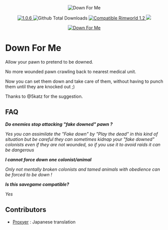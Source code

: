 <p align="center">
    <img src="https://i.imgur.com/mBMv8U0.png" alt="Down For Me" />
</p>

<p align="center">
	<a href="https://github.com/aRandomKiwi/Down-For-Me/releases">
		<img src="https://img.shields.io/badge/release-1.0.6-4BC51D.svg?style=flat" alt="1.0.6" />
    </a>
	<img src="https://img.shields.io/github/downloads-pre/aRandomKiwi/Down-For-Me/total.svg?style=popout-square&color=green" alt="Github Total Downloads" />
	<a href="https://steamcommunity.com/sharedfiles/filedetails/?id=1709963396">
		<img src="https://img.shields.io/badge/RimWorld-1.2-purple.svg?longCache=true&style=plastic)" alt="Compatible Rimworld 1.2" />
    </a>
	<a href="https://steamcommunity.com/sharedfiles/filedetails/?id=1709963396">
		<img src="https://img.shields.io/badge/documentation-%F0%9F%94%8D-blue?style=flat" />
</p>
<p align="center">
    <a href="https://ko-fi.com/arandomkiwi">
        <img src="https://i.imgur.com/j6rtAY1.png" alt="Down For Me" />
    </a>
</p>

# Down For Me

Allow your pawn to pretend to be downed.

No more wounded pawn crawling back to nearest medical unit.

Now you can set them down and take care of them, without having to punch them until they are knocked out ;)

Thanks to @5katz for the suggestion.

## FAQ

***Do enemies stop attacking "fake downed" pawn ?***

*Yes you can assimilate the "Fake down" by "Play the dead" in this kind of situation but be careful they can sometimes kidnap your "fake downed" colonists even if they are not wounded, so if you use it to avoid raids it can be dangerous*

***I cannot force down one colonist/animal***

*Only not mentally broken colonists and tamed animals with obedience can be forced to be down !*

***Is this savegame compatible?***

*Yes*


## Contributors

* [Proxyer](https://steamcommunity.com/profiles/76561198257945076) : Japanese translation
